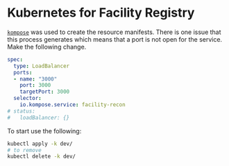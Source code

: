 # Kubernetes for Facility Registry

[`kompose`]() was used to create the resource manifests. There is one issue that this process generates which means that a port is not open for the service. Make the following change.
```yaml
spec:
  type: LoadBalancer
  ports:
  - name: "3000"
    port: 3000
    targetPort: 3000
  selector:
    io.kompose.service: facility-recon
# status:
#   loadBalancer: {}
```

To start use the following:
```bash
kubectl apply -k dev/
# to remove
kubectl delete -k dev/
```



